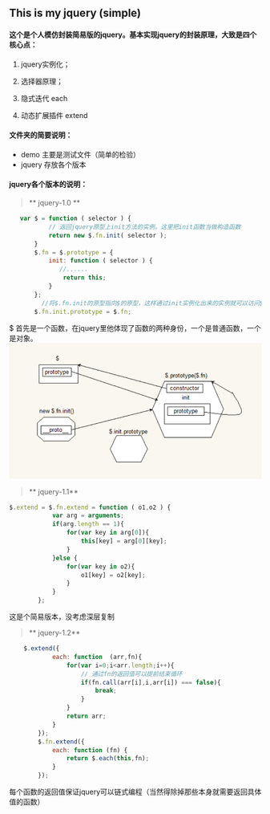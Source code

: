 ## This is my jquery (simple)

#### 这个是个人模仿封装简易版的jquery。基本实现jquery的封装原理，大致是四个核心点：

1. jquery实例化；

2. 选择器原理；

3. 隐式迭代 each

4. 动态扩展插件 extend

#### 文件夹的简要说明： 

- demo 主要是测试文件（简单的检验）
- jquery 存放各个版本

#### jquery各个版本的说明：

 >** jquery-1.0 **

 ```js
 	var $ = function ( selector ) {
            // 返回jquery原型上init方法的实例。这里把init函数当做构造函数
            return new $.fn.init( selector );
        }
        $.fn = $.prototype = {
            init: function ( selector ) {
               //......
                return this;
            }
        };
          //将$.fn.init的原型指向$的原型，这样通过init实例化出来的实例就可以访问$原型的成员了
        $.fn.init.prototype = $.fn;
 ```
$ 首先是一个函数，在jquery里他体现了函数的两种身份，一个是普通函数，一个是对象。
![](./images/01.png)

> ** jquery-1.1**

```js
$.extend = $.fn.extend = function ( o1,o2 ) {
            var arg = arguments;
            if(arg.length == 1){
                for(var key in arg[0]){
                    this[key] = arg[0][key];
                }
            }else {
                for(var key in o2){
                    o1[key] = o2[key];
                }
            }
        };
```
这是个简易版本，没考虑深层复制

> ** jquery-1.2** 

```js
	$.extend({
            each: function  (arr,fn){
                for(var i=0;i<arr.length;i++){
                    // 通过fn的返回值可以提前结束循环
                    if(fn.call(arr[i],i,arr[i]) === false){
                        break;
                    }
                }
                return arr;
            }
        });
        $.fn.extend({
            each: function (fn) {
                return $.each(this,fn);
            }
        });
```

每个函数的返回值保证jquery可以链式编程（当然得除掉那些本身就需要返回具体值的函数）

